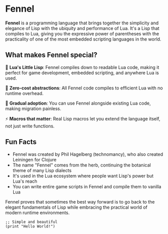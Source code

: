 # Fennel

**Fennel** is a programming language that brings together the simplicity and elegance of Lisp with the ubiquity and performance of Lua. It's a Lisp that compiles to Lua, giving you the expressive power of parentheses with the practicality of one of the most embedded scripting languages in the world.

## What makes Fennel special?

🌙 **Lua's Little Lisp**: Fennel compiles down to readable Lua code, making it perfect for game development, embedded scripting, and anywhere Lua is used.

🚀 **Zero-cost abstractions**: All Fennel code compiles to efficient Lua with no runtime overhead.

🎯 **Gradual adoption**: You can use Fennel alongside existing Lua code, making migration painless.

⚡ **Macros that matter**: Real Lisp macros let you extend the language itself, not just write functions.

## Fun Facts

- Fennel was created by Phil Hagelberg (technomancy), who also created Leiningen for Clojure
- The name "Fennel" comes from the herb, continuing the botanical theme of many Lisp dialects
- It's used in the Lua ecosystem where people want Lisp's power but Lua's reach
- You can write entire game scripts in Fennel and compile them to vanilla Lua

Fennel proves that sometimes the best way forward is to go back to the elegant fundamentals of Lisp while embracing the practical world of modern runtime environments.

```fennel
;; Simple and beautiful
(print "Hello World!")
```